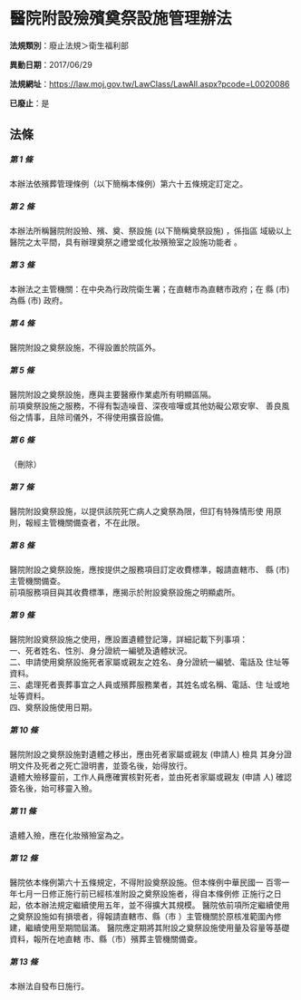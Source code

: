# 醫院附設殮殯奠祭設施管理辦法

**法規類別**：廢止法規＞衛生福利部

**異動日期**：2017/06/29  

**法規網址**：https://law.moj.gov.tw/LawClass/LawAll.aspx?pcode=L0020086

**已廢止**：是



## 法條
##### 第 1 條
本辦法依殯葬管理條例（以下簡稱本條例）第六十五條規定訂定之。

##### 第 2 條
本辦法所稱醫院附設殮、殯、奠、祭設施 (以下簡稱奠祭設施) ，係指區
域級以上醫院之太平間，具有辦理奠祭之禮堂或化妝殯殮室之設施功能者
。

##### 第 3 條
本辦法之主管機關：在中央為行政院衛生署；在直轄市為直轄市政府；在
縣 (市) 為縣 (市) 政府。

##### 第 4 條
醫院附設之奠祭設施，不得設置於院區外。

##### 第 5 條
醫院附設之奠祭設施，應與主要醫療作業處所有明顯區隔。            
前項奠祭設施之服務，不得有製造噪音、深夜喧嘩或其他妨礙公眾安寧、
善良風俗之情事，且除司儀外，不得使用擴音設備。

##### 第 6 條
（刪除）

##### 第 7 條
醫院附設奠祭設施，以提供該院死亡病人之奠祭為限，但訂有特殊情形使
用原則，報經主管機關備查者，不在此限。

##### 第 8 條
醫院附設之奠祭設施，應按提供之服務項目訂定收費標準，報請直轄市、
縣 (市) 主管機關備查。                                          
前項服務項目與其收費標準，應揭示於附設奠祭設施之明顯處所。

##### 第 9 條
醫院附設奠祭設施之使用，應設置遺體登記簿，詳細記載下列事項：    
一、死者姓名、性別、身分證統一編號及遺體狀況。                  
二、申請使用奠祭設施死者家屬或親友之姓名、身分證統一編號、電話及
    住址等資料。                                                
三、處理死者喪葬事宜之人員或殯葬服務業者，其姓名或名稱、電話、住
    址或地址等資料。                                            
四、奠祭設施使用日期。

##### 第 10 條
醫院附設之奠祭設施對遺體之移出，應由死者家屬或親友 (申請人) 檢具
其身分證明文件及死者之死亡證明書，並簽名後，始得放行。          
遺體大殮移靈前，工作人員應確實核對死者，並由死者家屬或親友 (申請
人) 確認簽名後，始可移靈入殮。

##### 第 11 條
遺體入殮，應在化妝殯殮室為之。

##### 第 12 條
醫院依本條例第六十五條規定，不得附設奠祭設施。但本條例中華民國一
百零一年七月一日修正施行前已經核准附設之奠祭設施者，得自本條例修
正施行之日起，依本辦法規定繼續使用五年，並不得擴大其規模。
醫院依前項所定繼續使用之奠祭設施如有損壞者，得報請直轄市、縣（市
）主管機關於原核准範圍內修建，繼續使用至期間屆滿。
醫院應定期將其附設之奠祭設施使用量及容量等基礎資料，報所在地直轄
市、縣（市）殯葬主管機關備查。

##### 第 13 條
本辦法自發布日施行。


